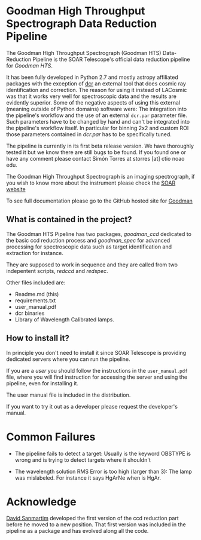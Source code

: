 # Goodman High Throughput Spectrograph Data Reduction Pipeline

The Goodman High Throughput Spectrograph (Goodman HTS) Data-Reduction Pipeline
is the SOAR Telescope's official data reduction pipeline for _Goodman HTS_.

It has been fully developed in Python 2.7 and mostly astropy affiliated packages
with the exception of [dcr](http://users.camk.edu.pl/pych/DCR/) an external tool
that does cosmic ray identification and correction. The reason for using it
instead of LACosmic was that it works very well for spectroscopic data and the
results are evidently superior. Some of the negative aspects of using this
external (meaning outside of Python domains) software were: The integration into
the pipeline's workflow and the use of an external `dcr.par` parameter file.
 Such parameters have to be changed by hand and can't be integrated into the
 pipeline's workflow itself. In particular for binning 2x2 and custom ROI those
 parameters contained in _dcr.par_ has to be specifically tuned.


The pipeline is currently in its first beta release version. We have thoroughly
tested it but we know there are still bugs to be found. If you found one or have
any comment please contact Simón Torres at storres [at] ctio noao edu.


The Goodman High Throughput Spectrograph is an imaging spectrograph, if you wish
to know more about the instrument please check the 
[SOAR website](http://www.ctio.noao.edu/soar/content/goodman-high-throughput-spectrograph)
 
To see full documentation please go to the GitHub hosted site for
[Goodman](https://soar-telescope.github.io/goodman/)

## What is contained in the project?

The Goodman HTS Pipeline has two packages, _goodman_ccd_ dedicated to the basic
ccd reduction process and _goodman_spec_ for advanced processing for 
spectroscopic data such as target identification and extraction for instance.

They are supposed to work in sequence and they are called from two indepentent 
scripts, _redccd_ and _redspec_. 

Other files included are:
- Readme.md (this)
- requirements.txt
- user_manual.pdf
- dcr binaries
- Library of Wavelength Calibrated lamps.

## How to install it?

In principle you don't need to install it since SOAR Telescope is providing
dedicated servers where you can run the pipeline.

If you are a _user_ you should follow the instructions in the `user_manual.pdf`
file, where you will find instruction for accessing the server and using the
pipeline, even for installing it.
  
The user manual file is included in the distribution.

If you want to try it out as a developer please request the developer's manual.

# Common Failures

- The pipeline fails to detect a target: Usually is the keyword OBSTYPE is wrong
and is trying to detect targets where it shouldn't

- The wavelength solution RMS Error is too high (larger than 3): The lamp was 
mislabeled. For instance it says HgArNe when is HgAr.

# Acknowledge

[David Sanmartim](https://github.com/dsanmartim) developed the first version of
the ccd reduction part before he moved to a new position. That first version was
included in the pipeline as a package and has evolved along all the code.